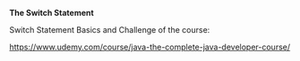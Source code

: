 **The Switch Statement**

Switch Statement Basics and Challenge of the course: 

https://www.udemy.com/course/java-the-complete-java-developer-course/